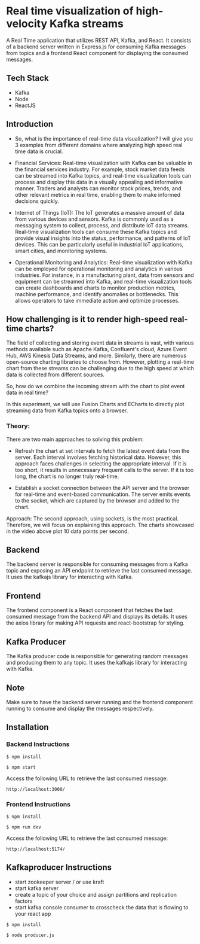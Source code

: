 # Real time visualization of high-velocity Kafka streams

 A Real Time application that utilizes REST API, Kafka, and React. It consists of a backend server written in Express.js for consuming Kafka messages from topics and a frontend React component for displaying the consumed messages.

## Tech Stack

- Kafka
- Node
- ReactJS

## Introduction 
- So, what is the importance of real-time data visualization? I will give you 3 examples from different domains where analyzing high speed real time data is crucial.

- Financial Services: Real-time visualization with Kafka can be valuable in the financial services industry. For example, stock market data feeds can be streamed into Kafka topics, and real-time visualization tools can process and display this data in a visually appealing and informative manner. Traders and analysts can monitor stock prices, trends, and other relevant metrics in real time, enabling them to make informed decisions quickly.

- Internet of Things (IoT): The IoT generates a massive amount of data from various devices and sensors. Kafka is commonly used as a messaging system to collect, process, and distribute IoT data streams. Real-time visualization tools can consume these Kafka topics and provide visual insights into the status, performance, and patterns of IoT devices. This can be particularly useful in industrial IoT applications, smart cities, and monitoring systems.

- Operational Monitoring and Analytics: Real-time visualization with Kafka can be employed for operational monitoring and analytics in various industries. For instance, in a manufacturing plant, data from sensors and equipment can be streamed into Kafka, and real-time visualization tools can create dashboards and charts to monitor production metrics, machine performance, and identify anomalies or bottlenecks. This allows operators to take immediate action and optimize processes.

## How challenging is it to render high-speed real-time charts?

The field of collecting and storing event data in streams is vast, with various methods available such as Apache Kafka, Confluent's cloud, Azure Event Hub, AWS Kinesis Data Streams, and more. Similarly, there are numerous open-source charting libraries to choose from. However, plotting a real-time chart from these streams can be challenging due to the high speed at which data is collected from different sources.

So, how do we combine the incoming stream with the chart to plot event data in real time?

In this experiment, we will use Fusion Charts and ECharts to directly plot streaming data from Kafka topics onto a browser.

### Theory:
There are two main approaches to solving this problem:

- Refresh the chart at set intervals to fetch the latest event data from the server. Each interval involves fetching historical data. However, this approach faces challenges in selecting the appropriate interval. If it is too short, it results in unnecessary frequent calls to the server. If it is too long, the chart is no longer truly real-time.

- Establish a socket connection between the API server and the browser for real-time and event-based communication. The server emits events to the socket, which are captured by the browser and added to the chart.

Approach:
The second approach, using sockets, is the most practical. Therefore, we will focus on explaining this approach. The charts showcased in the video above plot 10 data points per second.


## Backend
The backend server is responsible for consuming messages from a Kafka topic and exposing an API endpoint to retrieve the last consumed message. It uses the kafkajs library for interacting with Kafka.

## Frontend

The frontend component is a React component that fetches the last consumed message from the backend API and displays its details. It uses the axios library for making API requests and react-bootstrap for styling.

## Kafka Producer

The Kafka producer code is responsible for generating random messages and producing them to any topic. It uses the kafkajs library for interacting with Kafka.

## Note

Make sure to have the backend server running and the frontend component running to consume and display the messages respectively.

## Installation

### Backend Instructions

```
$ npm install

```

```
$ npm start

```

Access the following URL to retrieve the last consumed message:
```
http://localhost:3000/

```


### Frontend Instructions

```
$ npm install

```

```
$ npm run dev

```

Access the following URL to retrieve the last consumed message:
```
http://localhost:5174/

```

## Kafkaproducer Instructions

- start zookeeper server / or use kraft
- start kafka server 
- create a topic of your choice and assign partitions and replication factors 
- start kafka console consumer to crosscheck the data that is flowing to your react app 


```
$ npm install

```

```
$ node producer.js

```






